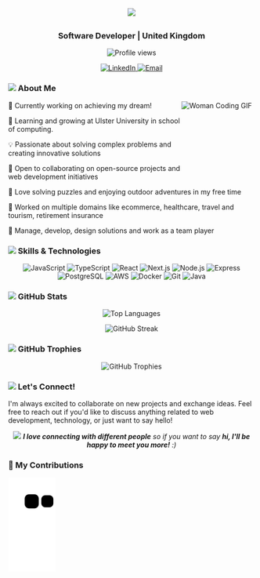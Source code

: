  <h1 align="center">
    <img src="https://readme-typing-svg.herokuapp.com/?lines=Hello,+I'm+Pranav+Raut;Welcome+to+my+GitHub!&center=true&size=30">
  </h1>
  <h3 align="center">Software Developer | United Kingdom</h3>

<p align="center">
  <img src="https://komarev.com/ghpvc/?username=pranavraut9492&label=Profile%20views&color=0e75b6&style=flat" alt="Profile views" />
</p>

<p align="center">
  <a href="https://www.linkedin.com/in/pranavraut" target="_blank">
    <img src="https://img.shields.io/badge/-LinkedIn-0077B5?style=for-the-badge&logo=linkedin&logoColor=white" alt="LinkedIn" />
  </a>
  <a href="mailto:pranavraut116@gmail.com">
    <img src="https://img.shields.io/badge/-Email-D14836?style=for-the-badge&logo=gmail&logoColor=white" alt="Email" />
  </a>
</p>

### <img src="https://media.giphy.com/media/VgCDAzcKvsR6OM0uWg/giphy.gif" width="50"> About Me

<img align="right" height="150" width="150" alt="Woman Coding GIF" src="https://media.giphy.com/media/L1R1tvI9svkIWwpVYr/giphy.gif" />

🔭 Currently working on achieving my dream!

🌱 Learning and growing at Ulster University in school of computing.

💡 Passionate about solving complex problems and creating innovative solutions

🤝 Open to collaborating on open-source projects and web development initiatives

🧩 Love solving puzzles and enjoying outdoor adventures in my free time

👯 Worked on multiple domains like ecommerce, healthcare, travel and tourism, retirement insurance

💬 Manage, develop, design solutions and work as a team player

### <img src="https://media.giphy.com/media/WUlplcMpOCEmTGBtBW/giphy.gif" width="30"> Skills & Technologies

<p align="center">
  <img src="https://img.shields.io/badge/-JavaScript-F7DF1E?style=flat-square&logo=javascript&logoColor=black" alt="JavaScript" />
  <img src="https://img.shields.io/badge/-TypeScript-3178C6?style=flat-square&logo=typescript&logoColor=white" alt="TypeScript" />
  <img src="https://img.shields.io/badge/-React-61DAFB?style=flat-square&logo=react&logoColor=black" alt="React" />
  <img src="https://img.shields.io/badge/-Next.js-000000?style=flat-square&logo=next.js&logoColor=white" alt="Next.js" />
  <img src="https://img.shields.io/badge/-Node.js-339933?style=flat-square&logo=node.js&logoColor=white" alt="Node.js" />
  <img src="https://img.shields.io/badge/-Express-000000?style=flat-square&logo=express&logoColor=white" alt="Express" />
  <img src="https://img.shields.io/badge/-PostgreSQL-336791?style=flat-square&logo=postgresql&logoColor=white" alt="PostgreSQL" />
  <img src="https://img.shields.io/badge/-AWS-232F3E?style=flat-square&logo=amazon-aws&logoColor=white" alt="AWS" />
  <img src="https://img.shields.io/badge/-Docker-2496ED?style=flat-square&logo=docker&logoColor=white" alt="Docker" />
  <img src="https://img.shields.io/badge/-Git-F05032?style=flat-square&logo=git&logoColor=white" alt="Git" />
  <img src="https://img.shields.io/badge/-Java-F05032?style=flat-square&logo=java&logoColor=white" alt="Java" />
</p>

### <img src="https://media.giphy.com/media/cj87CxfRtrUifF3Ryk/giphy.gif" width="30"> GitHub Stats

<p align="center">
  <img src="https://github-readme-stats.vercel.app/api/top-langs/?username=pranavraut9492&layout=compact&theme=radical" alt="Top Languages" />
</p>

<p align="center">
  <img src="https://github-readme-streak-stats.herokuapp.com/?user=pranavraut9492&theme=radical" alt="GitHub Streak" />
</p>

### <img src="https://media.giphy.com/media/LnQjpWaON8nhr21vNW/giphy.gif" width="30"> GitHub Trophies

<p align="center">
  <img src="https://github-profile-trophy.vercel.app/?username=pranavraut9492&theme=darkhub&column=7&margin-w=15&margin-h=15" alt="GitHub Trophies" />
</p>

### <img src="https://media.giphy.com/media/LnQjpWaON8nhr21vNW/giphy.gif" width="30"> Let's Connect!

I'm always excited to collaborate on new projects and exchange ideas. Feel free to reach out if you'd like to discuss anything related to web development, technology, or just want to say hello!

<p align="center">
  <img src="https://media.giphy.com/media/LnQjpWaON8nhr21vNW/giphy.gif" width="60"> <em><b>I love connecting with different people</b> so if you want to say <b>hi, I'll be happy to meet you more!</b> :)</em>
</p>

### 🐍 My Contributions

<picture>
  <source media="(prefers-color-scheme: dark)" srcset="https://raw.githubusercontent.com/KiranGadhavi/KiranGadhavi/output/github-contribution-grid-snake-dark.svg">
  <source media="(prefers-color-scheme: light)" srcset="https://raw.githubusercontent.com/KiranGadhavi/KiranGadhavi/output/github-contribution-grid-snake.svg">
  <img alt="github contribution grid snake animation" src="https://raw.githubusercontent.com/KiranGadhavi/KiranGadhavi/output/github-contribution-grid-snake.svg">
</picture>
